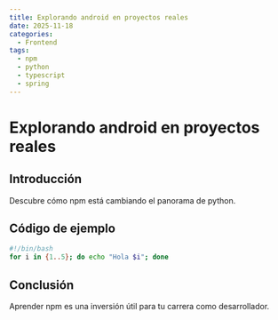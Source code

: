 ```yaml
---
title: Explorando android en proyectos reales
date: 2025-11-18
categories:
  - Frontend
tags:
  - npm
  - python
  - typescript
  - spring
---
```


# Explorando android en proyectos reales

## Introducción

Descubre cómo npm está cambiando el panorama de python.

## Código de ejemplo

```bash
#!/bin/bash
for i in {1..5}; do echo "Hola $i"; done
```

## Conclusión

Aprender npm es una inversión útil para tu carrera como desarrollador.